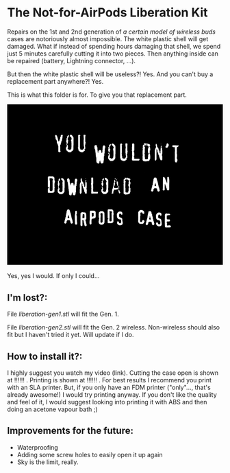 # The Not-for-AirPods Liberation Kit

Repairs on the 1st and 2nd generation of *a certain model of wireless buds* cases are notoriously almost impossible. The white plastic shell will get damaged. What if instead of spending hours damaging that shell, we spend just 5 minutes carefully cutting it into two pieces. Then anything inside can be repaired (battery, Lightning connector, ...).

But then the white plastic shell will be useless?! Yes. And you can't buy a replacement part anywhere?! Yes.

This is what this folder is for. To give you that replacement part.

![You wouldn't download an AirPods case](./liberation-kit/wouldnt_download.jpg)

Yes, yes I would. If only I could...

## I'm lost?:

File *liberation-gen1.stl* will fit the Gen. 1.

File *liberation-gen2.stl* will fit the Gen. 2 wireless. Non-wireless should also fit but I haven't tried it yet. Will update if I do.

## How to install it?:

I highly suggest you watch my video (link).
Cutting the case open is shown at !!!!!! .
Printing is shown at !!!!!! .
For best results I recommend you print with an SLA printer.
But, if you only have an FDM printer ("only"..., that's already awesome!) I would try printing anyway. If you don't like the quality and feel of it, I would suggest looking into printing it with ABS and then doing an acetone vapour bath ;)

## Improvements for the future:

- Waterproofing
- Adding some screw holes to easily open it up again
- Sky is the limit, really.

